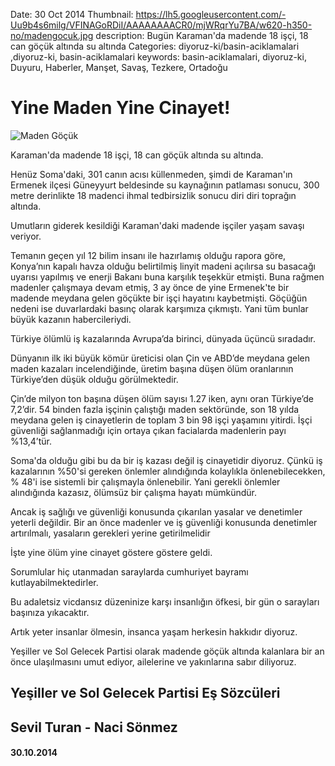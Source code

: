 Date: 30 Oct 2014
Thumbnail: https://lh5.googleusercontent.com/-Uu9b4s6milg/VFINAGoRDiI/AAAAAAAACR0/mjWRqrYu7BA/w620-h350-no/madengocuk.jpg
description: Bugün Karaman'da madende 18 işçi, 18 can göçük altında su altında
Categories: diyoruz-ki/basin-aciklamalari ,diyoruz-ki, basin-aciklamalari
keywords: basin-aciklamalari, diyoruz-ki, Duyuru, Haberler, Manşet, Savaş, Tezkere, Ortadoğu


# Yine Maden Yine Cinayet!

![Maden Göçük](https://lh5.googleusercontent.com/-Uu9b4s6milg/VFINAGoRDiI/AAAAAAAACR0/mjWRqrYu7BA/w620-h350-no/madengocuk.jpg)

Karaman'da madende 18 işçi, 18 can göçük altında su altında.
 
Henüz Soma'daki, 301 canın acısı küllenmeden, şimdi de Karaman'ın Ermenek ilçesi Güneyyurt beldesinde su kaynağının patlaması sonucu, 300 metre derinlikte 18 madenci ihmal tedbirsizlik sonucu diri diri toprağın altında.
 
Umutların giderek kesildiği Karaman'daki madende işçiler yaşam savaşı veriyor.
 
Temanın geçen yıl 12 bilim insanı ile hazırlamış olduğu rapora göre, Konya’nın kapalı havza olduğu belirtilmiş linyit madeni açılırsa su basacağı uyarısı yapılmış ve enerji Bakanı buna karşılık teşekkür etmişti. Buna rağmen madenler çalışmaya devam etmiş, 3 ay önce de yine Ermenek'te bir madende meydana gelen göçükte bir işçi hayatını kaybetmişti. Göçüğün nedeni ise duvarlardaki basınç olarak karşımıza çıkmıştı. Yani tüm bunlar büyük kazanın habercileriydi.
 
Türkiye ölümlü iş kazalarında Avrupa’da birinci, dünyada üçüncü sıradadır.
 
Dünyanın ilk iki büyük kömür üreticisi olan Çin ve ABD’de meydana gelen maden kazaları incelendiğinde, üretim başına düşen ölüm oranlarının Türkiye’den düşük olduğu görülmektedir.
 
Çin’de milyon ton başına düşen ölüm sayısı 1.27 iken, aynı oran Türkiye’de 7,2’dir.
54 binden fazla işçinin çalıştığı maden sektöründe, son 18 yılda meydana gelen iş cinayetlerin de toplam 3 bin 98 işçi yaşamını yitirdi. İşçi güvenliği sağlanmadığı için ortaya çıkan facialarda madenlerin payı %13,4’tür.
 
Soma'da olduğu gibi bu da bir iş kazası değil iş cinayetidir diyoruz. Çünkü iş kazalarının %50'si gereken önlemler alındığında kolaylıkla önlenebilecekken,  % 48'i ise sistemli bir çalışmayla önlenebilir. Yani gerekli önlemler alındığında kazasız, ölümsüz bir çalışma hayatı mümkündür.
 
Ancak iş sağlığı ve güvenliği konusunda çıkarılan yasalar ve denetimler yeterli değildir. Bir an önce madenler ve iş güvenliği konusunda denetimler artırılmalı, yasaların gerekleri yerine getirilmelidir
 
İşte yine ölüm yine cinayet göstere göstere geldi.
 
Sorumlular hiç utanmadan saraylarda cumhuriyet bayramı kutlayabilmektedirler.
 
Bu adaletsiz vicdansız düzeninize karşı insanlığın öfkesi, bir gün o sarayları başınıza yıkacaktır.
 
Artık yeter insanlar ölmesin, insanca yaşam herkesin hakkıdır diyoruz.
 
Yeşiller ve Sol Gelecek Partisi olarak madende göçük altında kalanlara bir an önce ulaşılmasını umut ediyor, ailelerine ve yakınlarına sabır diliyoruz.


## Yeşiller ve Sol Gelecek Partisi Eş Sözcüleri
## Sevil Turan - Naci Sönmez
#### 30.10.2014
